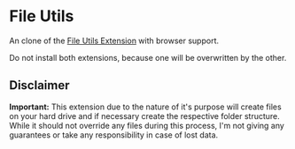 # File Utils

An clone of the [File Utils Extension](https://marketplace.visualstudio.com/items?itemName=sleistner.vscode-fileutils) with browser support.

Do not install both extensions, because one will be overwritten by the other.

## Disclaimer

**Important:** This extension due to the nature of it's purpose will create files on your hard drive and if necessary create the respective folder structure. While it should not override any files during this process, I'm not giving any guarantees or take any responsibility in case of lost data.
